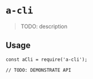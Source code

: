 # `a-cli`

> TODO: description

## Usage

```
const aCli = require('a-cli');

// TODO: DEMONSTRATE API
```
